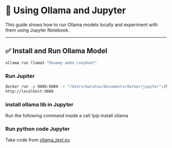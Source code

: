 # 🧠 Using Ollama and Jupyter

This guide shows how to run Ollama models locally and experiment with them using Jupyter Notebook.

---

## ✅ Install and Run Ollama Model

```bash
ollama run llama3 "Почему небо голубое?"
```

### Run Jupiter
```bash
docker run -p 9888:8888 -v "/Users/maratos/Documents/docker/jupyter":/home/jovyan/work jupyter/datascience-notebook
http://localhost:9888
```

### install ollama lib in Jupyter
Run the following command inside a cell 
!pip install ollama

### Run python code Jupyter
Take code from [ollama_text.py](ollama_text.py)